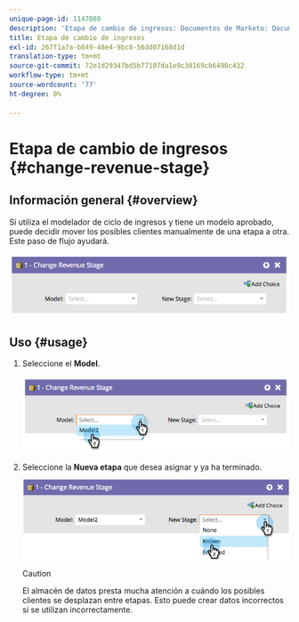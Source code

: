 ```yaml
---
unique-page-id: 1147080
description: 'Etapa de cambio de ingresos: Documentos de Marketo: Documentación del producto'
title: Etapa de cambio de ingresos
exl-id: 267f1a7a-b849-48e4-9bc8-56dd07168d1d
translation-type: tm+mt
source-git-commit: 72e1d29347bd5b77107da1e9c30169cb6490c432
workflow-type: tm+mt
source-wordcount: '77'
ht-degree: 0%

---
```


# Etapa de cambio de ingresos {#change-revenue-stage}

## Información general {#overview}

Si utiliza el modelador de ciclo de ingresos y tiene un modelo aprobado, puede decidir mover los posibles clientes manualmente de una etapa a otra. Este paso de flujo ayudará.

![](assets/image2014-9-22-17-3a4-3a59.png)

## Uso {#usage}

1. Seleccione el **Model**.

   ![](assets/image2014-9-22-17-3a5-3a4.png)

1. Seleccione la **Nueva etapa** que desea asignar y ya ha terminado.

   ![](assets/image2014-9-22-17-5-8.png)

   >[!CAUTION]
   >
   >El almacén de datos presta mucha atención a cuándo los posibles clientes se desplazan entre etapas. Esto puede crear datos incorrectos si se utilizan incorrectamente.
